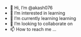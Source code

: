 - 👋 Hi, I’m @akash076
- 👀 I’m interested in learning
- 🌱 I’m currently learning learning
- 💞️ I’m looking to collaborate on 
- 📫 How to reach me ...

<!---
akash076/akash076 is a ✨ special ✨ repository because its `README.md` (this file) appears on your GitHub profile.
You can click the Preview link to take a look at your changes.
--->
